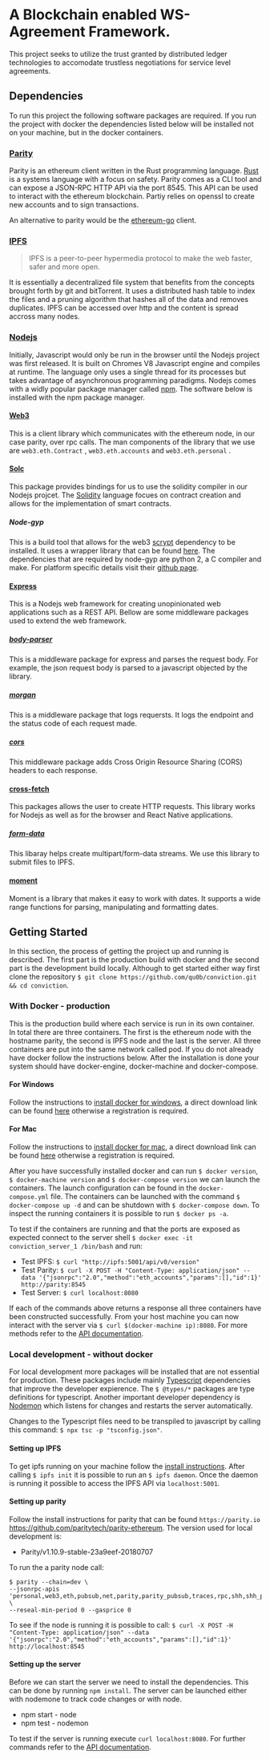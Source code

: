 # A Blockchain enabled WS-Agreement Framework. 

This project seeks to utilize the trust granted by distributed ledger technologies to accomodate trustless negotiations for service level agreements.

## Dependencies

To run this project the following software packages are required. If you run the project with docker the dependencies listed below will be installed not on your machine, but in the docker containers.

### [Parity](https://wiki.parity.io/Parity-Ethereum)
Parity is an ethereum client written in the Rust programming language. [Rust](https://www.rust-lang.org/) is a systems language with a focus on safety. Parity comes as a CLI tool and can expose a JSON-RPC HTTP API via the port 8545. This API can be used to interact with the ethereum blockchain. Partiy relies on openssl to create new accounts and to sign transactions.

An alternative to parity would be the [ethereum-go](https://geth.ethereum.org/) client.

### [IPFS](https://ipfs.io)

> IPFS is a peer-to-peer hypermedia protocol to make the web faster, safer and more open. 

It is essentially a decentralized file system that benefits from the concepts brought forth by git and bitTorrent. It uses a distributed hash table to index the files and a pruning algorithm that hashes all of the data and removes duplicates. IPFS can be accessed over http and the content is spread accross many nodes.

### [Nodejs](https://nodejs.org)

Initially, Javascript would only be run in the browser until the Nodejs project was first released. It is built on Chromes V8 Javascript engine and compiles at runtime. The language only uses a single thread for its processes but takes advantage of asynchronous programming paradigms. Nodejs comes with a widly popular package manager called [npm](https://www.npmjs.com/). The software below is installed with the npm package manager.

#### [Web3](https://web3js.readthedocs.io/en/1.0/getting-started.html)
This is a client library which communicates with the ethereum node, in our case parity, over rpc calls. The man components of the library that we use are `web3.eth.Contract` , `web3.eth.accounts`  and `web3.eth.personal` .

#### [Solc](https://github.com/ethereum/solc-js)
This package provides bindings for us to use the solidity compiler in our Nodejs projcet. The [Solidity](https://solidity.readthedocs.io/en/develop/) language focues on contract creation and allows for the implementation of smart contracts.

##### Node-gyp
This is a build tool that allows for the web3 [scrypt](https://www.tarsnap.com/scrypt.html) dependency to be installed. It uses a wrapper library that can be found [here](https://www.npmjs.com/package/scrypt). The dependencies that are required by node-gyp are python 2, a C compiler and make. For platform specific details visit their [github page](https://github.com/nodejs/node-gyp).

#### [Express](https://expressjs.com/)
This is a Nodejs web framework for creating unopinionated web applications such as a REST API. Bellow are some middleware packages used to extend the web framework.

##### [body-parser](https://www.npmjs.com/package/body-parser)
This is a middleware package for express and parses the request body. For example, the json request body is parsed to a javascript objected by the library.

##### [morgan](https://www.npmjs.com/package/morgan)
This is a middleware package that logs requersts. It logs the endpoint and the status code of each request made.

##### [cors](https://www.npmjs.com/package/cors)
This middleware package adds Cross Origin Resource Sharing (CORS) headers to each response.

#### [cross-fetch](https://www.npmjs.com/package/cross-fetch)
This packages allows the user to create HTTP requests. This library works for Nodejs as well as for the browser and React Native applications.

##### [form-data](https://www.npmjs.com/package/form-data)
This libaray helps create multipart/form-data streams. We use this library to submit files to IPFS.

#### [moment](https://www.npmjs.com/package/moment)
Moment is a library that makes it easy to work with dates. It supports a wide range functions for parsing, manipulating and formatting dates.

## Getting Started
In this section, the process of getting the project up and running is described. The first part is the production build with docker and the second part is the development build locally. Although to get started either way first clone the repository `$ git clone https://github.com/qu0b/conviction.git && cd conviction`.

### With Docker - production
This is the production build where each service is run in its own container. In total there are three containers. The first is the ethereum node with the hostname parity, the second is IPFS node and the last is the server. All three containers are put into the same network called pod. If you do not already have docker follow the instructions below. After the installation is done your system should have docker-engine, docker-machine and docker-compose.

#### For Windows
Follow the instructions to [install docker for windows](https://docs.docker.com/docker-for-windows/install/), a direct download link can be found [here](https://download.docker.com/win/stable/Docker%20for%20Windows%20Installer.exe) otherwise a registration is required.

#### For Mac
Follow the instructions to [install docker for mac](https://docs.docker.com/docker-for-mac/install/), a direct download link can be found [here](https://download.docker.com/mac/edge/Docker.dmg) otherwise a registration is required.


After you have successfully installed docker and can run `$ docker version`, `$ docker-machine version` and `$ docker-compose version` we can launch the containers. The launch configuration can be found in the `docker-compose.yml` file. The containers can be launched with the command `$ docker-compose up -d` and can be shutdown with `$ docker-compose down`. To inspect the running containers it is possible to run `$ docker ps -a`. 

To test if the containers are running and that the ports are exposed as expected connect to the server shell 
`$ docker exec -it conviction_server_1 /bin/bash` 
and run:

* Test IPFS: `$ curl "http://ipfs:5001/api/v0/version"`
* Test Parity: `$ curl -X POST -H "Content-Type: application/json" --data '{"jsonrpc":"2.0","method":"eth_accounts","params":[],"id":1}' http://parity:8545`
* Test Server: `$ curl localhost:8080`

If each of the commands above returns a response all three containers have been constructed successfully. From your host machine you can now interact with the server via `$ curl $(docker-machine ip):8080`. For more methods refer to the [API documentation](https://documenter.getpostman.com/view/506234/RWaKU9XG#0ee83dff-4923-4ca3-9e30-f28491ff7a4a).


### Local development - without docker

For local development more packages will be installed that are not essential for production. These packages include mainly [Typescript](https://www.typescriptlang.org/) dependencies that improve the developer expierence. The `$ @types/*` packages are type definitions for typescript. Another important developer dependency is [Nodemon](https://www.npmjs.com/package/nodemon) which listens for changes and restarts the server automatically.

Changes to the Typescript files need to be transpiled to javascript by calling this command: 
`$ npx tsc -p "tsconfig.json"`.

#### Setting up IPFS
To get ipfs running on your machine follow the [install instructions](https://docs.ipfs.io/introduction/install/). After calling `$ ipfs init` it is possible to run an `$ ipfs daemon`. Once the daemon is running it possible to access the IPFS API via `localhost:5001`.

#### Setting up parity

Follow the install instructions for parity that can be found `https://parity.io` https://github.com/paritytech/parity-ethereum. The version used for local development is:
* Parity/v1.10.9-stable-23a9eef-20180707

To run the a parity node call:
```
$ parity --chain=dev \ 
--jsonrpc-apis 'personal,web3,eth,pubsub,net,parity,parity_pubsub,traces,rpc,shh,shh_pubsub' \
--reseal-min-period 0 --gasprice 0
``` 

To see if the node is running it is possible to call:
`$ curl -X POST -H "Content-Type: application/json" --data '{"jsonrpc":"2.0","method":"eth_accounts","params":[],"id":1}' http://localhost:8545`

#### Setting up the server

Before we can start the server we need to install the dependencies. This can be done by running `npm install`. The server can be launched either with nodemone to track code changes or with node.

* npm start - node
* npm test - nodemon

To test if the server is running execute `curl localhost:8080`. For further commands refer to the [API documentation](https://documenter.getpostman.com/view/506234/RWaKU9XG#0ee83dff-4923-4ca3-9e30-f28491ff7a4a).




